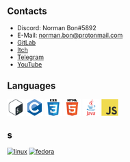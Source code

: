 ## Contacts

- Discord: Norman Bon#5892
- E-Mail: norman.bon@protonmail.com
- [GitLab](https://gitlab.com/normanbon)
- [Itch](https://normanbon.itch.io)
- [Telegram](https://t.me/normanbonChannel)
- [YouTube](https://www.youtube.com/channel/UC1Vz_3ZjheX6sYFUdpxc-BA)


## Languages
<p align="left">
    <a title="Bash" href="https://www.gnu.org/software/bash/" target="_blank" rel="noreferrer"><img src="https://raw.githubusercontent.com/devicons/devicon/master/icons/bash/bash-original.svg" alt="bash" width="40" height="40"/></a>
    <a title="C" href="https://www.cprogramming.com/" target="_blank" rel="noreferrer"><img src="https://raw.githubusercontent.com/devicons/devicon/master/icons/c/c-original.svg" alt="c" width="40" height="40"/></a>
    <a title="CSS" href="https://www.w3.org/Style/CSS/" target="_blank" rel="noreferrer"><img src="https://raw.githubusercontent.com/devicons/devicon/master/icons/css3/css3-original-wordmark.svg" alt="css3" width="40" height="40"/></a>
    <a title="HTML" href="https://www.w3.org/html/" target="_blank" rel="noreferrer"><img src="https://raw.githubusercontent.com/devicons/devicon/master/icons/html5/html5-original-wordmark.svg" alt="html5" width="40" height="40"/></a>
    <a title="Java" href="https://www.java.com" target="_blank" rel="noreferrer"><img src="https://raw.githubusercontent.com/devicons/devicon/master/icons/java/java-original-wordmark.svg" alt="java" width="40" height="40"/></a>
    <a title="JavaScript" href="https://developer.mozilla.org/en-US/docs/Web/JavaScript" target="_blank" rel="noreferrer"><img src="https://raw.githubusercontent.com/devicons/devicon/master/icons/javascript/javascript-original.svg" alt="javascript" width="40" height="40"/></a>
</p>

## s
<p align="left">
  <a title="Linux" href="https://www.linux.or+g/" target="_blank" rel="noreferrer"><img src="https://raw.githubusercontent.com/devicons/devicon/master/icons/linux/linux-origi+nal.svg" alt="linux" width="40" height="40"/></a>
    <a title="Fedora" href="https://www.fedoraproject.org/" target="_blank" rel="noreferrer"><img src="https://upload.wikimedia.org/wikipedia/commons/3/3f/Fedora_logo.svg" alt="fedora" width="40" height="40"/></a>
</p>
